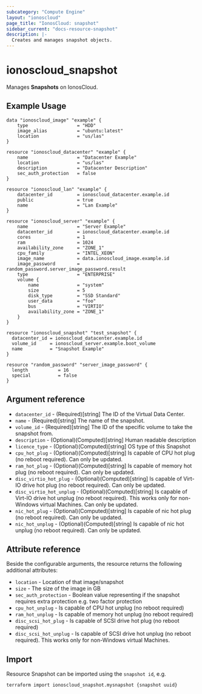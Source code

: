 ```yaml
---
subcategory: "Compute Engine"
layout: "ionoscloud"
page_title: "IonosCloud: snapshot"
sidebar_current: "docs-resource-snapshot"
description: |-
  Creates and manages snapshot objects.
---
```


# ionoscloud\_snapshot

Manages **Snapshots** on IonosCloud.

## Example Usage

```hcl
data "ionoscloud_image" "example" {
    type                  = "HDD"
    image_alias           = "ubuntu:latest"
    location              = "us/las"
}

resource "ionoscloud_datacenter" "example" {
    name                  = "Datacenter Example"
    location              = "us/las"
    description           = "Datacenter Description"
    sec_auth_protection   = false
}

resource "ionoscloud_lan" "example" {
    datacenter_id         = ionoscloud_datacenter.example.id
    public                = true
    name                  = "Lan Example"
}

resource "ionoscloud_server" "example" {
    name                  = "Server Example"
    datacenter_id         = ionoscloud_datacenter.example.id
    cores                 = 1
    ram                   = 1024
    availability_zone     = "ZONE_1"
    cpu_family            = "INTEL_XEON"
    image_name            = data.ionoscloud_image.example.id
    image_password        = random_password.server_image_password.result
    type                  = "ENTERPRISE"
    volume {
        name              = "system"
        size              = 5
        disk_type         = "SSD Standard"
        user_data         = "foo"
        bus               = "VIRTIO"
        availability_zone = "ZONE_1"
    }
}

resource "ionoscloud_snapshot" "test_snapshot" {
  datacenter_id = ionoscloud_datacenter.example.id
  volume_id     = ionoscloud_server.example.boot_volume
  name          = "Snapshot Example"
}

resource "random_password" "server_image_password" {
  length           = 16
  special          = false
}
```

## Argument reference

* `datacenter_id` - (Required)[string] The ID of the Virtual Data Center.
* `name` - (Required)[string] The name of the snapshot.
* `volume_id` - (Required)[string] The ID of the specific volume to take the snapshot from.
* `description` - (Optional)(Computed)[string] Human readable description
* `licence_type` - (Optional)(Computed)[string] OS type of this Snapshot
* `cpu_hot_plug` - (Optional)(Computed)[string] Is capable of CPU hot plug (no reboot required). Can only be updated.
* `ram_hot_plug` - (Optional)(Computed)[string] Is capable of memory hot plug (no reboot required). Can only be updated.
* `disc_virtio_hot_plug` - (Optional)(Computed)[string] Is capable of Virt-IO drive hot plug (no reboot required). Can only be updated.
* `disc_virtio_hot_unplug` - (Optional)(Computed)[string] Is capable of Virt-IO drive hot unplug (no reboot required). This works only for non-Windows virtual Machines. Can only be updated.
* `nic_hot_plug` - (Optional)(Computed)[string] Is capable of nic hot plug (no reboot required). Can only be updated.
* `nic_hot_unplug` - (Optional)(Computed)[string] Is capable of nic hot unplug (no reboot required). Can only be updated.

## Attribute reference

Beside the configurable arguments, the resource returns the following additional attributes:

* `location` - Location of that image/snapshot
* `size` - The size of the image in GB
* `sec_auth_protection` - Boolean value representing if the snapshot requires extra protection e.g. two factor protection
* `cpu_hot_unplug` -  Is capable of CPU hot unplug (no reboot required)
* `ram_hot_unplug` -  Is capable of memory hot unplug (no reboot required)
* `disc_scsi_hot_plug` -  Is capable of SCSI drive hot plug (no reboot required)
* `disc_scsi_hot_unplug` -  Is capable of SCSI drive hot unplug (no reboot required). This works only for non-Windows virtual Machines.


## Import

Resource Snapshot can be imported using the `snapshot id`, e.g.

```shell
terraform import ionoscloud_snapshot.mysnapshot {snapshot uuid}
```
